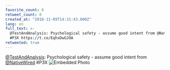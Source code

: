```yaml
---
favorite_count: 0
retweet_count: 0
created_at: "2018-11-09T14:31:43.000Z"
lang: en
full_text: >-
  @TestAndAnalysis: Psychological safety - assume good intent from @NativeWired
  #P3X https://t.co/EqhxDwGJOA
retweeted: true
---
```


[@TestAndAnalysis](https://twitter.com/TestAndAnalysis): Psychological safety -
assume good intent from [@NativeWired](https://twitter.com/NativeWired) #P3X
![Embedded Photo](https://twitter-media-coderbyheart.s3.eu-north-1.amazonaws.com/1060902761859035138-DrkJAziXcAE-Tka.jpg)
